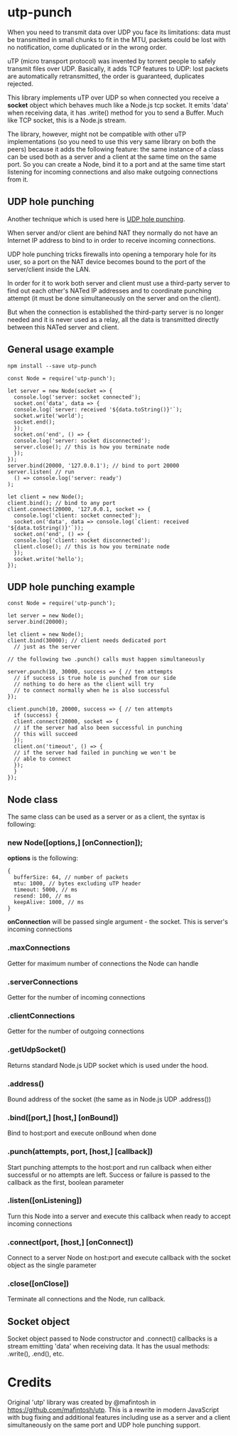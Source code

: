 # utp-punch

When you need to transmit data over UDP you face its limitations:
data must be transmitted in small chunks to fit in the MTU, packets
could be lost with no notification, come duplicated or in the wrong
order.

uTP (micro transport protocol) was invented by torrent people to
safely transmit files over UDP. Basically, it adds TCP features to UDP:
lost packets are automatically retransmitted, the order is guaranteed,
duplicates rejected.

This library implements uTP over UDP so when connected you receive a
**socket** object which behaves much like a Node.js tcp socket. It emits
'data' when receiving data, it has .write() method for you to send a
Buffer. Much like TCP socket, this is a Node.js stream.

The library, however, might not be compatible with other uTP implementations
(so you need to use this very same library on both the peers) because
it adds the following feature: the same instance of a class can be used
both as a server and a client at the same time on the same port. So you
can create a Node, bind it to a port and at the same time start listening
for incoming connections and also make outgoing connections from it.

## UDP hole punching

Another technique which is used here is
[UDP hole punching](https://en.wikipedia.org/wiki/UDP_hole_punching).

When server and/or client are behind NAT they normally do not have an
Internet IP address to bind to in order to receive incoming connections.

UDP hole punching tricks firewalls into opening a temporary hole for
its user, so a port on the NAT device becomes bound to the port of
the server/client inside the LAN.

In order for it to work both server and client must use a third-party
server to find out each other's NATed IP addresses and to coordinate
punching attempt (it must be done simultaneously on the server and on
the client).

But when the connection is established the third-party server is no
longer needed and it is never used as a relay, all the data is transmitted
directly between this NATed server and client.

## General usage example

```
npm install --save utp-punch
```

```
const Node = require('utp-punch');

let server = new Node(socket => {
  console.log('server: socket connected');
  socket.on('data', data => {
  console.log(`server: received '${data.toString()}'`);
  socket.write('world');
  socket.end();
  });
  socket.on('end', () => {
  console.log('server: socket disconnected');
  server.close(); // this is how you terminate node
  });
});
server.bind(20000, '127.0.0.1'); // bind to port 20000
server.listen( // run
  () => console.log('server: ready')
);

let client = new Node();
client.bind(); // bind to any port
client.connect(20000, '127.0.0.1, socket => {
  console.log('client: socket connected');
  socket.on('data', data => console.log(`client: received '${data.toString()}'`));
  socket.on('end', () => {
  console.log('client: socket disconnected');
  client.close(); // this is how you terminate node
  });
  socket.write('hello');
});
```

## UDP hole punching example

```
const Node = require('utp-punch');

let server = new Node();
server.bind(20000);

let client = new Node();
client.bind(30000); // client needs dedicated port
  // just as the server

// the following two .punch() calls must happen simultaneously

server.punch(10, 30000, success => { // ten attempts
  // if success is true hole is punched from our side
  // nothing to do here as the client will try
  // to connect normally when he is also successful
});

client.punch(10, 20000, success => { // ten attempts
  if (success) {
  client.connect(20000, socket => {
  // if the server had also been successful in punching
  // this will succeed
  });
  client.on('timeout', () => {
  // if the server had failed in punching we won't be
  // able to connect
  });
  }
});
```

## Node class

The same class can be used as a server or as a client, the syntax is following:

### new Node([options,] [onConnection]);

**options** is the following:
```
{
  bufferSize: 64, // number of packets
  mtu: 1000, // bytes excluding uTP header
  timeout: 5000, // ms
  resend: 100, // ms
  keepAlive: 1000, // ms
}
```
**onConnection** will be passed single argument - the socket.
This is server's incoming connections

### .maxConnections

Getter for maximum number of connections the Node can handle

### .serverConnections

Getter for the number of incoming connections

### .clientConnections

Getter for the number of outgoing connections

### .getUdpSocket()

Returns standard Node.js UDP socket which is used under the hood.

### .address()

Bound address of the socket (the same as in Node.js UDP .address())

### .bind([port,] [host,] [onBound])

Bind to host:port and execute onBound when done

### .punch(attempts, port, [host,] [callback])

Start punching attempts to the host:port and run callback when
either successful or no attempts are left. Success or failure is
passed to the callback as the first, boolean parameter

### .listen([onListening])

Turn this Node into a server and execute this callback when ready to
accept incoming connections

### .connect(port, [host,] [onConnect])

Connect to a server Node on host:port and execute callback with the
socket object as the single parameter

### .close([onClose])

Terminate all connections and the Node, run callback.

## Socket object

Socket object passed to Node constructor and .connect() callbacks is a stream
emitting 'data' when receiving data. It has the usual methods: .write(), .end(),
etc.

# Credits

Original 'utp' library was created by @mafintosh in https://github.com/mafintosh/utp.
This is a rewrite in modern JavaScript with bug fixing and additional features
including use as a server and a client simultaneously on the same port and UDP
hole punching support.
